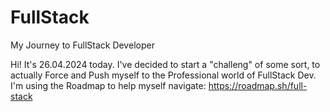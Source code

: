 # FullStack
My Journey to FullStack Developer

Hi! It's 26.04.2024 today. I've decided to start a "challeng" of some sort, to actually Force and Push myself to the Professional world of FullStack Dev. 
I'm using the Roadmap to help myself navigate: https://roadmap.sh/full-stack 
